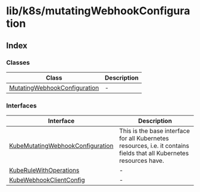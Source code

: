 # lib/k8s/mutatingWebhookConfiguration

## Index

### Classes

| Class | Description |
| ------ | ------ |
| [MutatingWebhookConfiguration](classes/MutatingWebhookConfiguration.md) | - |

### Interfaces

| Interface | Description |
| ------ | ------ |
| [KubeMutatingWebhookConfiguration](interfaces/KubeMutatingWebhookConfiguration.md) | This is the base interface for all Kubernetes resources, i.e. it contains fields that all Kubernetes resources have. |
| [KubeRuleWithOperations](interfaces/KubeRuleWithOperations.md) | - |
| [KubeWebhookClientConfig](interfaces/KubeWebhookClientConfig.md) | - |

